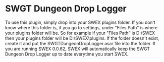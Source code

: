 # SWGT Dungeon Drop Logger
To use this plugin, simply drop into your SWEX plugins folder. If you don't know where this folder is, if you go to settings, under "Files Path" is where your plugins folder will be. So for example if your "Files Path" is D:\SWEX then your plugins folder will be D:\SWEX\plugins. If the folder doesn't exist, create it and put the SWGTDungeonDropLogger.asar file into the folder. If you are running SWEX 0.0.62, SWEX will automatically keep the SWGT Dungeon Drop Logger up to date everytime you start SWEX.
